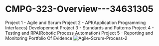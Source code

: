 # CMPG-323-Overview---34631305
Project 1 - Agile and Scrum
Project 2 - API(Application Programming Interfaces) Developement
Project 3 - Standards and Patterns
Project 4 - Testing and RPA(Robotic Process Automation)
Project 5 - Reporting and Monitoring
Portfolio Of Evidence
![Agile-Scrum-Process-2](https://user-images.githubusercontent.com/82134884/185241619-2a06c1a1-f6f7-4d1d-b508-84b1d89f4d80.png)
